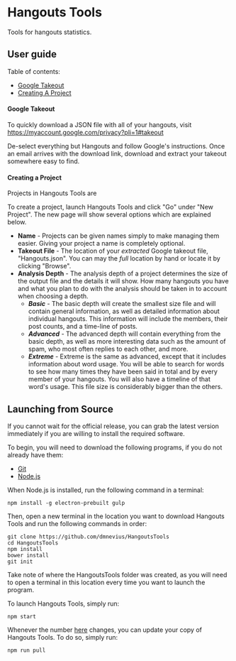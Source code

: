 # Hangouts Tools

Tools for hangouts statistics.

## User guide

Table of contents:
- [Google Takeout](#google-takeout)
- [Creating A Project](#creating-project)

<a name="google-takeout"></a>
#### Google Takeout
To quickly download a JSON file with all of your hangouts, visit https://myaccount.google.com/privacy?pli=1#takeout

De-select everything but Hangouts and follow Google's instructions. Once an email arrives with the download link, download and extract your takeout somewhere easy to find.

<a name="creating-project"></a>
#### Creating a Project
Projects in Hangouts Tools are

To create a project, launch Hangouts Tools and click "Go" under "New Project". The new page will show several options which are explained below.
- __Name__ - Projects can be given names simply to make managing them easier. Giving your project a name is completely optional.
- __Takeout File__ - The location of your _extracted_ Google takeout file, "Hangouts.json". You can may the _full_ location by hand or locate it by clicking "Browse".
- __Analysis Depth__ - The analysis depth of a project determines the size of the output file and the details it will show. How many hangouts you have and what you plan to do with the analysis should be taken in to account when choosing a depth.
  - ___Basic___ - The basic depth will create the smallest size file and will contain general information, as well as detailed information about individual hangouts. This information will include the members, their post counts, and a time-line of posts.
  - ___Advanced___ - The advanced depth will contain everything from the basic depth, as well as more interesting data such as the amount of spam, who most often replies to each other, and more.
  - ___Extreme___ - Extreme is the same as advanced, except that it includes information about word usage. You will be able to search for words to see how many times they have been said in total and by every member of your hangouts. You will also have a timeline of that word's usage. This file size is considerably bigger than the others.

## Launching from Source
If you cannot wait for the official release, you can grab the latest version immediately if you are willing to install the required software.

To begin, you will need to download the following programs, if you do not already have them:
- [Git](https://git-scm.com/downloads)
- [Node.js](https://nodejs.org/)

When Node.js is installed, run the following command in a terminal:
```
npm install -g electron-prebuilt gulp
```

Then, open a new terminal in the location you want to download Hangouts Tools and run the following commands in order:
```
git clone https://github.com/dmnevius/HangoutsTools
cd HangoutsTools
npm install
bower install
git init
```

Take note of where the HangoutsTools folder was created, as you will need to open a terminal in this location every time you want to launch the program.

To launch Hangouts Tools, simply run:
```
npm start
```

Whenever the number [here](http://phony.link/ht-ver) changes, you can update your copy of Hangouts Tools. To do so, simply run:
```
npm run pull
```
